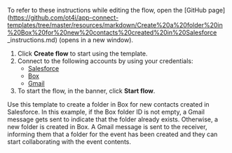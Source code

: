To refer to these instructions while editing the flow, open the [GitHub page](https://github.com/ot4i/app-connect-templates/tree/master/resources/markdown/Create%20a%20folder%20in%20Box%20for%20new%20contacts%20created%20in%20Salesforce
_instructions.md) (opens in a new window).

1. Click **Create flow** to start using the template.
2. Connect to the following accounts by using your credentials:
   - [Salesforce](https://www.ibm.com/docs/en/app-connect/containers_cd?topic=apps-salesforce)
   - [Box](https://www.ibm.com/docs/en/app-connect/containers_cd?topic=apps-box)
   - [Gmail](https://www.ibm.com/docs/en/app-connect/containers_cd?topic=apps-gmail)
3. To start the flow, in the banner, click **Start flow**.


Use this template to create a folder in Box for new contacts created in Salesforce. In this example, if the Box folder ID is not empty, a Gmail message gets sent to indicate that the folder already exists. Otherwise, a new folder is created in Box. A Gmail message is sent to the receiver, informing them that a folder for the event has been created and they can start collaborating with the event contents.






